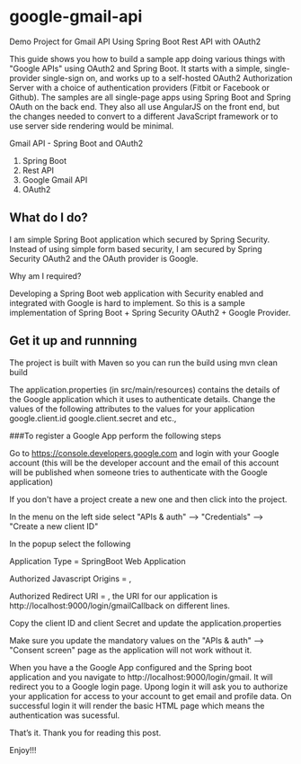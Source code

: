 # google-gmail-api

Demo Project for Gmail API  Using Spring Boot Rest API with OAuth2

This guide shows you how to build a sample app doing various things with "Google APIs" using OAuth2 and Spring Boot. It starts with a simple, single-provider single-sign on, and works up to a self-hosted OAuth2 Authorization Server with a choice of authentication providers (Fitbit or Facebook or Github). The samples are all single-page apps using Spring Boot and Spring OAuth on the back end. They also all use AngularJS on the front end, but the changes needed to convert to a different JavaScript framework or to use server side rendering would be minimal.

Gmail API  - Spring Boot and OAuth2

1) Spring Boot
2) Rest API
3) Google Gmail API
4) OAuth2

<h2>What do I do?</h2>

I am simple Spring Boot application which secured by Spring Security. Instead of using simple form based security, I am secured by Spring Security OAuth2 and the OAuth provider is Google.

Why am I required?

Developing a Spring Boot web application with Security enabled and integrated with Google is hard to implement. So this is a sample implementation of Spring Boot + Spring Security OAuth2 + Google Provider.

<h2>Get it up and runnning</h2>

The project is built with Maven so you can run the build using mvn clean build

The application.properties (in src/main/resources) contains the details of the Google application which it uses to authenticate details. Change the values of the following attributes to the values for your application google.client.id google.client.secret and etc.,

###To register a Google App perform the following steps

Go to https://console.developers.google.com and login with your Google account (this will be the developer account and the email of this account will be published when someone tries to authenticate with the Google application)

If you don't have a project create a new one and then click into the project.

In the menu on the left side select "APIs & auth" --> "Credentials" --> "Create a new client ID"

In the popup select the following

Application Type = SpringBoot Web Application

Authorized Javascript Origins = ,

Authorized Redirect URI = , the URI for our application is http://localhost:9000/login/gmailCallback on different lines.

Copy the client ID and client Secret and update the application.properties

Make sure you update the mandatory values on the "APIs & auth" --> "Consent screen" page as the application will not work without it.

When you have a the Google App configured and the Spring boot application and you navigate to  http://localhost:9000/login/gmail. It will redirect you to a Google login page. Upong login it will ask you to authorize your application for access to your account to get email and profile data. On successful login it will render the basic HTML page which means the authentication was sucessful.


That’s it. Thank you for reading this post.

Enjoy!!!

